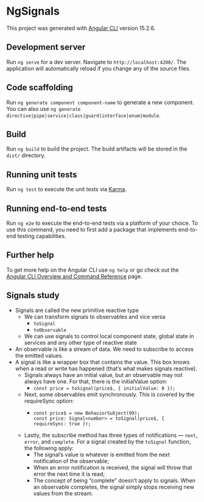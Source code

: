 # NgSignals

This project was generated with [Angular CLI](https://github.com/angular/angular-cli) version 15.2.6.

## Development server

Run `ng serve` for a dev server. Navigate to `http://localhost:4200/`. The application will automatically reload if you change any of the source files.

## Code scaffolding

Run `ng generate component component-name` to generate a new component. You can also use `ng generate directive|pipe|service|class|guard|interface|enum|module`.

## Build

Run `ng build` to build the project. The build artifacts will be stored in the `dist/` directory.

## Running unit tests

Run `ng test` to execute the unit tests via [Karma](https://karma-runner.github.io).

## Running end-to-end tests

Run `ng e2e` to execute the end-to-end tests via a platform of your choice. To use this command, you need to first add a package that implements end-to-end testing capabilities.

## Further help

To get more help on the Angular CLI use `ng help` or go check out the [Angular CLI Overview and Command Reference](https://angular.io/cli) page.

## Signals study

- Signals are called the new primitive reactive type
  - We can transform signals to observables and vice versa
    - `toSignal`
    - `toObservable`
  - We can use signals to control local component state, global state in services and any other type of reactive state
- An observable is like a stream of data. We need to subscribe to access the emitted values.
- A signal is like a wrapper box that contains the value. This box knows when a read or write has happened (that’s what makes signals reactive).
  - Signals always have an initial value, but an observable may not always have one. For that, there is the initialValue option:
    - `const price = toSignal(price$, { initialValue: 0 });`
  - Next, some observables emit synchronously. This is covered by the requireSync option:
    - ```
      const price$ = new BehaviorSubject(99);
      const price: Signal<number> = toSignal(price$, { requireSync: true });
      ```
  - Lastly, the subscribe method has three types of notifications — `next`, `error`, and `complete`. For a signal created by the `toSignal` function, the following apply:
    - The signal’s value is whatever is emitted from the next notification of the observable;
    - When an error notification is received, the signal will throw that error the next time it is read;
    - The concept of being “complete” doesn’t apply to signals. When an observable completes, the signal simply stops receiving new values from the stream.
